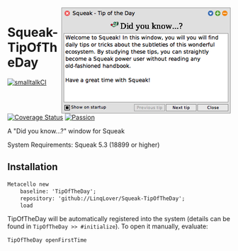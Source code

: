 <p><br/><img align="right" src="https://github.com/LinqLover/Squeak-TipOfTheDay/blob/master/image.png" /></p>

# Squeak-TipOfTheDay

[![smalltalkCI](https://github.com/LinqLover/Squeak-TipOfTheDay/actions/workflows/smalltalkCI.yml/badge.svg)](https://github.com/LinqLover/Squeak-TipOfTheDay/actions/workflows/smalltalkCI.yml)
[![Coverage Status](https://coveralls.io/repos/github/LinqLover/Squeak-TipOfTheDay/badge.svg?branch=master)](https://coveralls.io/github/LinqLover/Squeak-TipOfTheDay?branch=master)
[![Passion](https://img.shields.io/badge/passion-Squeak-e16e34)](https://squeak.org/)

A "Did you know...?" window for Squeak

System Requirements: Squeak 5.3 (18899 or higher)

## Installation

```smalltalk
Metacello new
	baseline: 'TipOfTheDay';
	repository: 'github://LinqLover/Squeak-TipOfTheDay';
	load
```

TipOfTheDay will be automatically registered into the system (details can be found in `TipOfTheDay >> #initialize`). To open it manually, evaluate:
```smalltalk
TipOfTheDay openFirstTime
```

